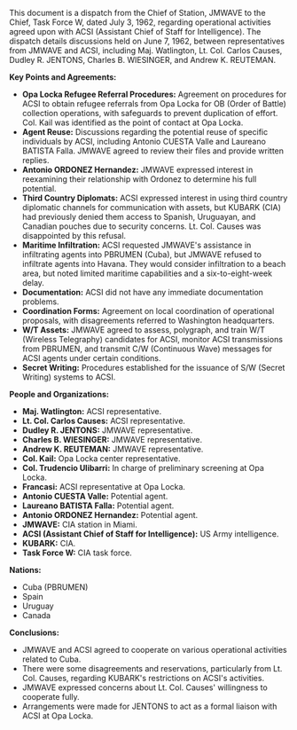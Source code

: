 This document is a dispatch from the Chief of Station, JMWAVE to the Chief, Task Force W, dated July 3, 1962, regarding operational activities agreed upon with ACSI (Assistant Chief of Staff for Intelligence). The dispatch details discussions held on June 7, 1962, between representatives from JMWAVE and ACSI, including Maj. Watlington, Lt. Col. Carlos Causes, Dudley R. JENTONS, Charles B. WIESINGER, and Andrew K. REUTEMAN.

**Key Points and Agreements:**

*   **Opa Locka Refugee Referral Procedures:** Agreement on procedures for ACSI to obtain refugee referrals from Opa Locka for OB (Order of Battle) collection operations, with safeguards to prevent duplication of effort. Col. Kail was identified as the point of contact at Opa Locka.
*   **Agent Reuse:** Discussions regarding the potential reuse of specific individuals by ACSI, including Antonio CUESTA Valle and Laureano BATISTA Falla. JMWAVE agreed to review their files and provide written replies.
*   **Antonio ORDONEZ Hernandez:** JMWAVE expressed interest in reexamining their relationship with Ordonez to determine his full potential.
*   **Third Country Diplomats:** ACSI expressed interest in using third country diplomatic channels for communication with assets, but KUBARK (CIA) had previously denied them access to Spanish, Uruguayan, and Canadian pouches due to security concerns. Lt. Col. Causes was disappointed by this refusal.
*   **Maritime Infiltration:** ACSI requested JMWAVE's assistance in infiltrating agents into PBRUMEN (Cuba), but JMWAVE refused to infiltrate agents into Havana. They would consider infiltration to a beach area, but noted limited maritime capabilities and a six-to-eight-week delay.
*   **Documentation:** ACSI did not have any immediate documentation problems.
*   **Coordination Forms:** Agreement on local coordination of operational proposals, with disagreements referred to Washington headquarters.
*   **W/T Assets:** JMWAVE agreed to assess, polygraph, and train W/T (Wireless Telegraphy) candidates for ACSI, monitor ACSI transmissions from PBRUMEN, and transmit C/W (Continuous Wave) messages for ACSI agents under certain conditions.
*   **Secret Writing:** Procedures established for the issuance of S/W (Secret Writing) systems to ACSI.

**People and Organizations:**

*   **Maj. Watlington:** ACSI representative.
*   **Lt. Col. Carlos Causes:** ACSI representative.
*   **Dudley R. JENTONS:** JMWAVE representative.
*   **Charles B. WIESINGER:** JMWAVE representative.
*   **Andrew K. REUTEMAN:** JMWAVE representative.
*   **Col. Kail:** Opa Locka center representative.
*   **Col. Trudencio Ulibarri:** In charge of preliminary screening at Opa Locka.
*   **Francasi:** ACSI representative at Opa Locka.
*   **Antonio CUESTA Valle:** Potential agent.
*   **Laureano BATISTA Falla:** Potential agent.
*   **Antonio ORDONEZ Hernandez:** Potential agent.
*   **JMWAVE:** CIA station in Miami.
*   **ACSI (Assistant Chief of Staff for Intelligence):** US Army intelligence.
*   **KUBARK:** CIA.
*   **Task Force W:** CIA task force.

**Nations:**

*   Cuba (PBRUMEN)
*   Spain
*   Uruguay
*   Canada

**Conclusions:**

*   JMWAVE and ACSI agreed to cooperate on various operational activities related to Cuba.
*   There were some disagreements and reservations, particularly from Lt. Col. Causes, regarding KUBARK's restrictions on ACSI's activities.
*   JMWAVE expressed concerns about Lt. Col. Causes' willingness to cooperate fully.
*   Arrangements were made for JENTONS to act as a formal liaison with ACSI at Opa Locka.

